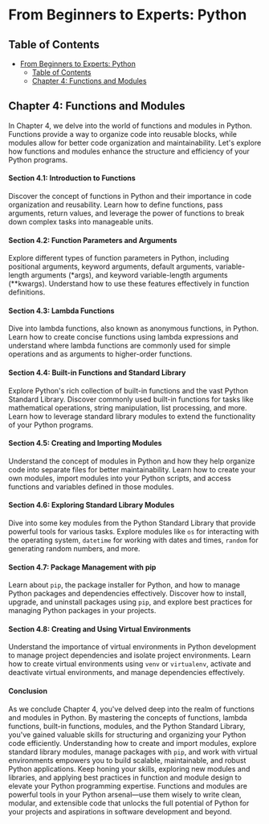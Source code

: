 # From Beginners to Experts: Python

## Table of Contents

- [From Beginners to Experts: Python](#from-beginners-to-experts-python)
  - [Table of Contents](#table-of-contents)
  - [Chapter 4: Functions and Modules](#chapter-4-functions-and-modules)

## Chapter 4: Functions and Modules

In Chapter 4, we delve into the world of functions and modules in Python. Functions provide a way to organize code into reusable blocks, while modules allow for better code organization and maintainability. Let's explore how functions and modules enhance the structure and efficiency of your Python programs.

#### Section 4.1: Introduction to Functions

Discover the concept of functions in Python and their importance in code organization and reusability. Learn how to define functions, pass arguments, return values, and leverage the power of functions to break down complex tasks into manageable units.

#### Section 4.2: Function Parameters and Arguments

Explore different types of function parameters in Python, including positional arguments, keyword arguments, default arguments, variable-length arguments (*args), and keyword variable-length arguments (**kwargs). Understand how to use these features effectively in function definitions.

#### Section 4.3: Lambda Functions

Dive into lambda functions, also known as anonymous functions, in Python. Learn how to create concise functions using lambda expressions and understand where lambda functions are commonly used for simple operations and as arguments to higher-order functions.

#### Section 4.4: Built-in Functions and Standard Library

Explore Python's rich collection of built-in functions and the vast Python Standard Library. Discover commonly used built-in functions for tasks like mathematical operations, string manipulation, list processing, and more. Learn how to leverage standard library modules to extend the functionality of your Python programs.

#### Section 4.5: Creating and Importing Modules

Understand the concept of modules in Python and how they help organize code into separate files for better maintainability. Learn how to create your own modules, import modules into your Python scripts, and access functions and variables defined in those modules.

#### Section 4.6: Exploring Standard Library Modules

Dive into some key modules from the Python Standard Library that provide powerful tools for various tasks. Explore modules like `os` for interacting with the operating system, `datetime` for working with dates and times, `random` for generating random numbers, and more.

#### Section 4.7: Package Management with pip

Learn about `pip`, the package installer for Python, and how to manage Python packages and dependencies effectively. Discover how to install, upgrade, and uninstall packages using `pip`, and explore best practices for managing Python packages in your projects.

#### Section 4.8: Creating and Using Virtual Environments

Understand the importance of virtual environments in Python development to manage project dependencies and isolate project environments. Learn how to create virtual environments using `venv` or `virtualenv`, activate and deactivate virtual environments, and manage dependencies effectively.

#### Conclusion

As we conclude Chapter 4, you've delved deep into the realm of functions and modules in Python. By mastering the concepts of functions, lambda functions, built-in functions, modules, and the Python Standard Library, you've gained valuable skills for structuring and organizing your Python code efficiently. Understanding how to create and import modules, explore standard library modules, manage packages with `pip`, and work with virtual environments empowers you to build scalable, maintainable, and robust Python applications. Keep honing your skills, exploring new modules and libraries, and applying best practices in function and module design to elevate your Python programming expertise. Functions and modules are powerful tools in your Python arsenal—use them wisely to write clean, modular, and extensible code that unlocks the full potential of Python for your projects and aspirations in software development and beyond.